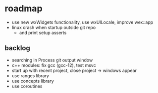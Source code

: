 # roadmap
- use new wxWidgets functionality, use wxUILocale, improve wex::app
- linux crash when startup outside git repo
  - and print setup asserts

## backlog
- searching in Process git output window
- c++ modules: fix gcc (gcc-12), test msvc
- start up with recent project, close project
  -> windows appear
- use ranges library
- use concepts library
- use coroutines
